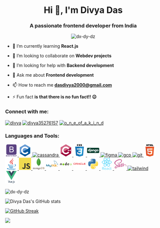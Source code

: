 <h1 align="center">Hi 👋, I'm Divya Das</h1>
<h3 align="center">A passionate frontend developer from India</h3>  
   
<p align="center"> <img src="https://komarev.com/ghpvc/?username=dx-dy-dz&label=Profile%20views&color=0e75b6&style=flat" alt="dx-dy-dz" /> </p>    

- 🌱 I’m currently learning **React.js**

- 👯 I’m looking to collaborate on **Webdev projects**

- 🤝 I’m looking for help with **Backend development**

- 💬 Ask me about **Frontend development**  

- 📫 How to reach me **dasdivya2000@gmail.com**

- ⚡ Fun fact **is that there is no fun fact!! 😉**  

<h3 align="left">Connect with me:</h3>
<p align="left">
<a href="https://dev.to/divya" target="blank"><img align="center" src="https://cdn.jsdelivr.net/npm/simple-icons@3.0.1/icons/dev-dot-to.svg" alt="divya" height="30" width="40" /></a>
<a href="https://twitter.com/divya35276157" target="blank"><img align="center" src="https://raw.githubusercontent.com/rahuldkjain/github-profile-readme-generator/master/src/images/icons/Social/twitter.svg" alt="divya35276157" height="30" width="40" /></a>
<a href="https://instagram.com/o_n_e_of_a_k_i_n_d" target="blank"><img align="center" src="https://raw.githubusercontent.com/rahuldkjain/github-profile-readme-generator/master/src/images/icons/Social/instagram.svg" alt="o_n_e_of_a_k_i_n_d" height="30" width="40" /></a>

</p>

<h3 align="left">Languages and Tools:</h3>
<p align="left">  <a href="https://getbootstrap.com" target="_blank"> <img src="https://raw.githubusercontent.com/devicons/devicon/master/icons/bootstrap/bootstrap-plain-wordmark.svg" alt="bootstrap" width="40" height="40"/> </a> <a href="https://www.cprogramming.com/" target="_blank"> <img src="https://raw.githubusercontent.com/devicons/devicon/master/icons/c/c-original.svg" alt="c" width="40" height="40"/> </a> <a href="https://cassandra.apache.org/" target="_blank"> <img src="https://www.vectorlogo.zone/logos/apache_cassandra/apache_cassandra-icon.svg" alt="cassandra" width="40" height="40"/> </a> <a href="https://www.w3schools.com/cpp/" target="_blank"> <img src="https://raw.githubusercontent.com/devicons/devicon/master/icons/cplusplus/cplusplus-original.svg" alt="cplusplus" width="40" height="40"/> </a> <a href="https://www.w3schools.com/css/" target="_blank"> <img src="https://raw.githubusercontent.com/devicons/devicon/master/icons/css3/css3-original-wordmark.svg" alt="css3" width="40" height="40"/> </a> <a href="https://www.djangoproject.com/" target="_blank"> <img src="https://raw.githubusercontent.com/devicons/devicon/master/icons/django/django-original.svg" alt="django" width="40" height="40"/> </a> <a href="https://www.figma.com/" target="_blank"> <img src="https://www.vectorlogo.zone/logos/figma/figma-icon.svg" alt="figma" width="40" height="40"/> </a> <a href="https://cloud.google.com" target="_blank"> <img src="https://www.vectorlogo.zone/logos/google_cloud/google_cloud-icon.svg" alt="gcp" width="40" height="40"/> </a> <a href="https://git-scm.com/" target="_blank"> <img src="https://www.vectorlogo.zone/logos/git-scm/git-scm-icon.svg" alt="git" width="40" height="40"/> </a> <a href="https://www.w3.org/html/" target="_blank"> <img src="https://raw.githubusercontent.com/devicons/devicon/master/icons/html5/html5-original-wordmark.svg" alt="html5" width="40" height="40"/> </a> <a href="https://www.java.com" target="_blank"> <img src="https://raw.githubusercontent.com/devicons/devicon/master/icons/java/java-original.svg" alt="java" width="40" height="40"/> </a> <a href="https://developer.mozilla.org/en-US/docs/Web/JavaScript" target="_blank"> <img src="https://raw.githubusercontent.com/devicons/devicon/master/icons/javascript/javascript-original.svg" alt="javascript" width="40" height="40"/> </a> <a href="https://www.mongodb.com/" target="_blank"> <img src="https://raw.githubusercontent.com/devicons/devicon/master/icons/mongodb/mongodb-original-wordmark.svg" alt="mongodb" width="40" height="40"/> </a> <a href="https://www.mysql.com/" target="_blank"> <img src="https://raw.githubusercontent.com/devicons/devicon/master/icons/mysql/mysql-original-wordmark.svg" alt="mysql" width="40" height="40"/> </a> <a href="https://nodejs.org" target="_blank"> <img src="https://raw.githubusercontent.com/devicons/devicon/master/icons/nodejs/nodejs-original-wordmark.svg" alt="nodejs" width="40" height="40"/> </a> <a href="https://www.oracle.com/" target="_blank"> <img src="https://raw.githubusercontent.com/devicons/devicon/master/icons/oracle/oracle-original.svg" alt="oracle" width="40" height="40"/> </a> <a href="https://www.python.org" target="_blank"> <img src="https://raw.githubusercontent.com/devicons/devicon/master/icons/python/python-original.svg" alt="python" width="40" height="40"/> </a> <a href="https://reactjs.org/" target="_blank"> <img src="https://raw.githubusercontent.com/devicons/devicon/master/icons/react/react-original-wordmark.svg" alt="react" width="40" height="40"/> </a> <a href="https://sass-lang.com" target="_blank"> <img src="https://raw.githubusercontent.com/devicons/devicon/master/icons/sass/sass-original.svg" alt="sass" width="40" height="40"/> </a> <a href="https://tailwindcss.com/" target="_blank"> <img src="https://www.vectorlogo.zone/logos/tailwindcss/tailwindcss-icon.svg" alt="tailwind" width="40" height="40"/> </a> <a href="https://vuejs.org/" target="_blank"> <img src="https://raw.githubusercontent.com/devicons/devicon/master/icons/vuejs/vuejs-original-wordmark.svg" alt="vuejs" width="40" height="40"/> </a> </p>

<p><img align="center" src="https://github-readme-stats.vercel.app/api/top-langs?username=dx-dy-dz&show_icons=true&locale=en&layout=compact&theme=radical" alt="dx-dy-dz" /></p>

<!--  <p>&nbsp;<img align="center" src="https://github-readme-stats.vercel.app/api?username=dx-dy-dz&show_icons=true&locale=en" alt="dx-dy-dz" /></p> -->
 <!--  [![Divya Das's GitHub stats](https://github-readme-stats.vercel.app/api?username=dx-dy-dz)](https://github.com/dx-dy-dz/github-readme-stats) -->
![Divya Das's GitHub stats](https://github-readme-stats.vercel.app/api?username=dx-dy-dz&show_icons=true&theme=radical&count_private=true)

 
[![GitHub Streak](http://github-readme-streak-stats.herokuapp.com?user=dx-dy-dz&theme=radical&date_format=M%20j%5B%2C%20Y%5D&border=DD0877&currStreakNum=DD2380&fire=DDAC0B&currStreakLabel=DD0D95&ring=DDB713)](https://git.io/streak-stats)

<!-- <p><img align="center" src="https://github-readme-streak-stats.herokuapp.com/?user=dx-dy-dz&" alt="dx-dy-dz" /></p> -->  

 <a href="#">
    <img src="https://activity-graph.herokuapp.com/graph?username=dx-dy-dz&bg_color=000000&color=ed2198&line=11b6ed&point=ed2198&area=true&hide_border=true"/>
  </a>  

